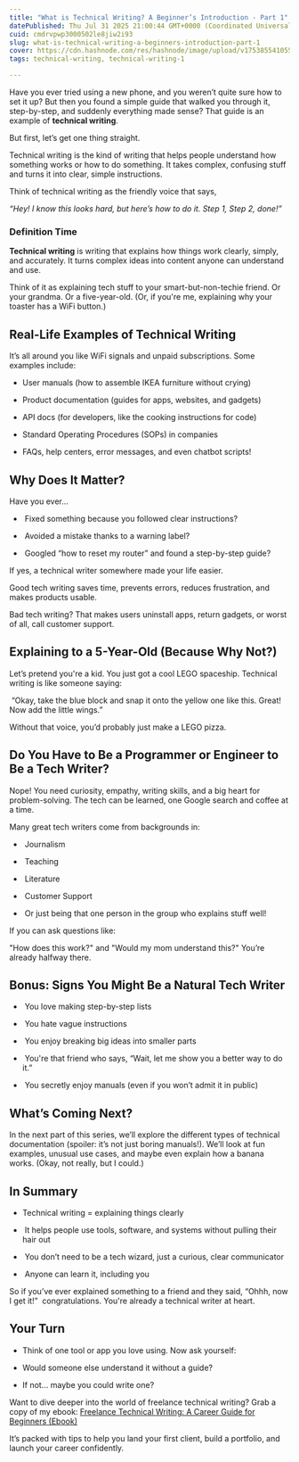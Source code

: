 ```yaml
---
title: "What is Technical Writing? A Beginner’s Introduction - Part 1"
datePublished: Thu Jul 31 2025 21:00:44 GMT+0000 (Coordinated Universal Time)
cuid: cmdrvpwp3000502le8jiw2i93
slug: what-is-technical-writing-a-beginners-introduction-part-1
cover: https://cdn.hashnode.com/res/hashnode/image/upload/v1753855410556/4c14ce07-7045-4008-9d7c-b2b104872815.png
tags: technical-writing, technical-writing-1

---
```


Have you ever tried using a new phone, and you weren’t quite sure how to set it up? But then you found a simple guide that walked you through it, step-by-step, and suddenly everything made sense? That guide is an example of **technical writing**.

But first, let’s get one thing straight.

Technical writing is the kind of writing that helps people understand how something works or how to do something. It takes complex, confusing stuff and turns it into clear, simple instructions.

Think of technical writing as the friendly voice that says,

*“Hey! I know this looks hard, but here’s how to do it. Step 1, Step 2, done!”*

### Definition Time

**Technical writing** is writing that explains how things work clearly, simply, and accurately. It turns complex ideas into content anyone can understand and use.

Think of it as explaining tech stuff to your smart-but-non-techie friend. Or your grandma. Or a five-year-old. (Or, if you're me, explaining why your toaster has a WiFi button.)

## Real-Life Examples of Technical Writing

It’s all around you like WiFi signals and unpaid subscriptions. Some examples include:

* User manuals (how to assemble IKEA furniture without crying)
    
* Product documentation (guides for apps, websites, and gadgets)
    
* API docs (for developers, like the cooking instructions for code)
    
* Standard Operating Procedures (SOPs) in companies
    
* FAQs, help centers, error messages, and even chatbot scripts!
    

## Why Does It Matter?

Have you ever...

*  Fixed something because you followed clear instructions?
    
*  Avoided a mistake thanks to a warning label?
    
*  Googled “how to reset my router” and found a step-by-step guide?
    

If yes, a technical writer somewhere made your life easier.

Good tech writing saves time, prevents errors, reduces frustration, and makes products usable.

Bad tech writing? That makes users uninstall apps, return gadgets, or worst of all, call customer support. 

## Explaining to a 5-Year-Old (Because Why Not?)

Let’s pretend you're a kid. You just got a cool LEGO spaceship. Technical writing is like someone saying:

 “Okay, take the blue block and snap it onto the yellow one like this. Great! Now add the little wings.”

Without that voice, you’d probably just make a LEGO pizza. 

## Do You Have to Be a Programmer or Engineer to Be a Tech Writer?

Nope! You need curiosity, empathy, writing skills, and a big heart for problem-solving. The tech can be learned, one Google search and coffee at a time.

Many great tech writers come from backgrounds in:

*  Journalism 
    
*  Teaching 
    
*  Literature 
    
*  Customer Support 
    
*  Or just being that one person in the group who explains stuff well!
    

If you can ask questions like:

"How does this work?" and "Would my mom understand this?" You’re already halfway there.

## Bonus: Signs You Might Be a Natural Tech Writer

*  You love making step-by-step lists 
    
*  You hate vague instructions 
    
*  You enjoy breaking big ideas into smaller parts 
    
*  You're that friend who says, “Wait, let me show you a better way to do it.”
    
*  You secretly enjoy manuals (even if you won’t admit it in public)
    

## What’s Coming Next?

In the next part of this series, we’ll explore the different types of technical documentation (spoiler: it’s not just boring manuals!). We’ll look at fun examples, unusual use cases, and maybe even explain how a banana works. (Okay, not really, but I could.)

## In Summary

* Technical writing = explaining things clearly
    
*  It helps people use tools, software, and systems without pulling their hair out
    
*  You don’t need to be a tech wizard, just a curious, clear communicator
    
*  Anyone can learn it, including you 
    

So if you’ve ever explained something to a friend and they said, “Ohhh, now I get it!”  congratulations. You're already a technical writer at heart.

## Your Turn

* Think of one tool or app you love using. Now ask yourself:
    
* Would someone else understand it without a guide?
    
* If not… maybe you could write one?
    

Want to dive deeper into the world of freelance technical writing? Grab a copy of my ebook: [Freelance Technical Writing: A Career Guide for Beginners (Ebook)](http://buymeacoffee.com/fannynyayic/e/257425)

It’s packed with tips to help you land your first client, build a portfolio, and launch your career confidently.